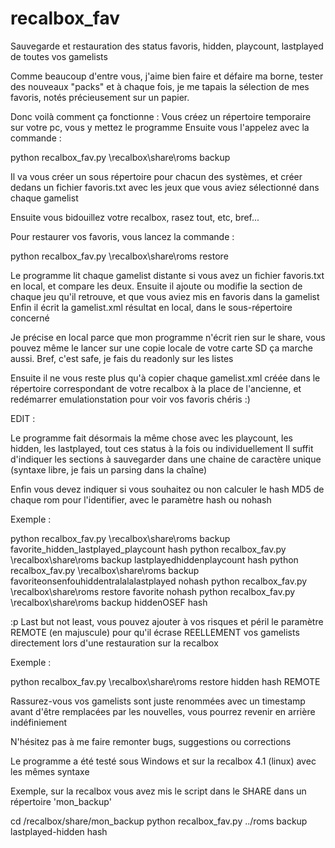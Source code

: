 # recalbox_fav
Sauvegarde et restauration des status favoris, hidden, playcount, lastplayed de toutes vos gamelists

Comme beaucoup d'entre vous, j'aime bien faire et défaire ma borne, tester des nouveaux "packs" et à chaque fois, je me tapais la sélection de mes favoris, notés précieusement sur un papier.

Donc voilà comment ça fonctionne :
Vous créez un répertoire temporaire sur votre pc, vous y mettez le programme
Ensuite vous l'appelez avec la commande :

python recalbox_fav.py \\recalbox\share\roms backup

Il va vous créer un sous répertoire pour chacun des systèmes, et créer dedans un fichier favoris.txt avec les jeux que vous aviez sélectionné dans chaque gamelist

Ensuite vous bidouillez votre recalbox, rasez tout, etc, bref...

Pour restaurer vos favoris, vous lancez la commande :

python recalbox_fav.py \\recalbox\share\roms restore

Le programme lit chaque gamelist distante si vous avez un fichier favoris.txt en local, et compare les deux.
Ensuite il ajoute ou modifie la section <favorite> de chaque jeu qu'il retrouve, et que vous aviez mis en favoris dans la gamelist
Enfin il écrit la gamelist.xml résultat en local, dans le sous-répertoire concerné

Je précise en local parce que mon programme n'écrit rien sur le share, vous pouvez même le lancer sur une copie locale de votre carte SD ça marche aussi. Bref, c'est safe, je fais du readonly sur les listes

Ensuite il ne vous reste plus qu'à copier chaque gamelist.xml créée dans le répertoire correspondant de votre recalbox à la place de l'ancienne, et redémarrer emulationstation pour voir vos favoris chéris :)

EDIT : 

Le programme fait désormais la même chose avec  les playcount, les hidden, les lastplayed, tout ces status à la fois ou individuellement
Il suffit d'indiquer les sections à sauvegarder dans une chaine de caractère unique (syntaxe libre, je fais un parsing dans la chaîne)

Enfin vous devez indiquer si vous souhaitez ou non calculer le hash MD5 de chaque rom pour l'identifier, avec le paramètre hash ou nohash

Exemple :

python recalbox_fav.py \\recalbox\share\roms backup favorite_hidden_lastplayed_playcount hash
python recalbox_fav.py \\recalbox\share\roms backup lastplayedhiddenplaycount hash
python recalbox_fav.py \\recalbox\share\roms backup favoriteonsenfouhiddentralalalastplayed nohash
python recalbox_fav.py \\recalbox\share\roms restore favorite nohash
python recalbox_fav.py \\recalbox\share\roms backup hiddenOSEF hash

:p
Last but not least, vous pouvez ajouter à vos risques et péril le paramètre REMOTE (en majuscule) pour qu'il écrase REELLEMENT vos gamelists directement lors d'une restauration sur la recalbox

Exemple : 

python recalbox_fav.py \\recalbox\share\roms restore hidden hash REMOTE

Rassurez-vous vos gamelists sont juste renommées avec un timestamp avant d'être remplacées par les nouvelles, vous pourrez revenir en arrière indéfiniement

N'hésitez pas à me faire remonter bugs, suggestions ou corrections

Le programme a été testé sous Windows et sur la recalbox 4.1 (linux) avec les mêmes syntaxe

Exemple, sur la recalbox vous avez mis le script dans le SHARE dans un répertoire 'mon_backup'

cd /recalbox/share/mon_backup
python recalbox_fav.py ../roms backup lastplayed-hidden hash
